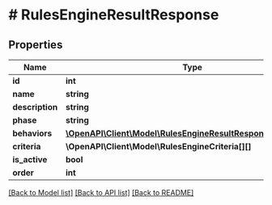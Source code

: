 # # RulesEngineResultResponse

## Properties

Name | Type | Description | Notes
------------ | ------------- | ------------- | -------------
**id** | **int** |  |
**name** | **string** |  |
**description** | **string** |  | [optional]
**phase** | **string** |  |
**behaviors** | [**\OpenAPI\Client\Model\RulesEngineResultResponseBehaviors[]**](RulesEngineResultResponseBehaviors.md) |  | [optional]
**criteria** | **\OpenAPI\Client\Model\RulesEngineCriteria[][]** |  |
**is_active** | **bool** |  |
**order** | **int** |  |

[[Back to Model list]](../../README.md#models) [[Back to API list]](../../README.md#endpoints) [[Back to README]](../../README.md)
